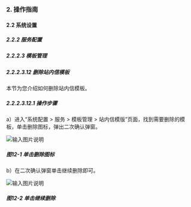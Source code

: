 ### 2. 操作指南

#### 2.2 系统设置

##### 2.2.2 服务配置

##### 2.2.2.3 模板管理

##### 2.2.2.3.12 删除站内信模板

本节为您介绍如何删除站内信模板。

##### 2.2.2.3.12.1 操作步骤

a）进入“系统配置 > 服务 > 模板管理 > 站内信模版”页面，找到需要删除的模板，单击删除图标，弹出二次确认弹窗。

![输入图片说明](../../../../../images/SoFlu%E5%85%A8%E8%87%AA%E5%8A%A8%E6%B5%8B%E8%AF%95%E5%B9%B3%E5%8F%B0%E6%95%99%E7%A8%8B/2.%20%E6%93%8D%E4%BD%9C%E6%8C%87%E5%8D%97/2.%20%E7%B3%BB%E7%BB%9F%E8%AE%BE%E7%BD%AE/2.%20%E6%9C%8D%E5%8A%A1%E9%85%8D%E7%BD%AE/3.%20%E6%A8%A1%E6%9D%BF%E7%AE%A1%E7%90%86/12-1.png)

##### 图12-1 单击删除图标

b）在二次确认弹窗单击继续删除即可。

![输入图片说明](../../../../../images/SoFlu%E5%85%A8%E8%87%AA%E5%8A%A8%E6%B5%8B%E8%AF%95%E5%B9%B3%E5%8F%B0%E6%95%99%E7%A8%8B/2.%20%E6%93%8D%E4%BD%9C%E6%8C%87%E5%8D%97/2.%20%E7%B3%BB%E7%BB%9F%E8%AE%BE%E7%BD%AE/2.%20%E6%9C%8D%E5%8A%A1%E9%85%8D%E7%BD%AE/3.%20%E6%A8%A1%E6%9D%BF%E7%AE%A1%E7%90%86/12-2.png)

##### 图12-2 单击继续删除
